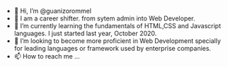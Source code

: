 - 👋 Hi, I’m @guanizorommel
- 👀 I am a career shifter. from sytem admin into Web Developer.
- 🌱 I’m currently learning the fundamentals of  HTML,CSS and Javascript languages. I just started last year, October 2020.
- 💞️ I’m looking to become more proficient in Web Development specially for leading languages or framework used by enterprise companies.
- 📫 How to reach me ...

<!---
guanizorommel/guanizorommel is a ✨ special ✨ repository because its `README.md` (this file) appears on your GitHub profile.
You can click the Preview link to take a look at your changes.
--->
